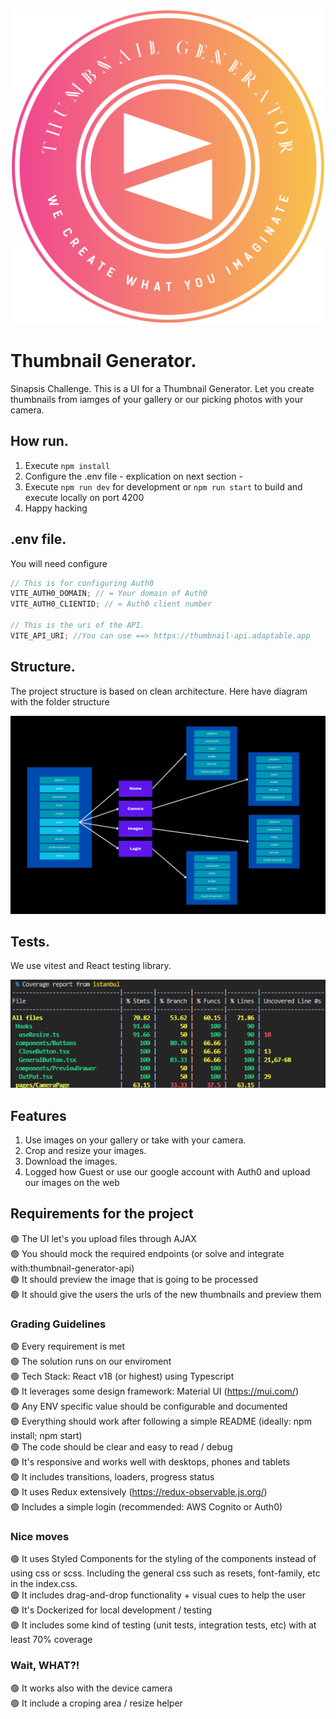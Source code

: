 ![Thumbnail generator Logo](https://raw.githubusercontent.com/MartinMaffei95/th-ui/d77b5f180722cf88d8a2dd8d9439916d4dc3c72c/docs/logo.svg)

# Thumbnail Generator.

Sinapsis Challenge. This is a UI for a Thumbnail Generator. Let you create thumbnails from iamges of your gallery or our picking photos with your camera.

## How run.

1. Execute `npm install`
2. Configure the .env file - explication on next section -
3. Execute `npm run dev` for development or `npm run start` to build and execute locally on port 4200
4. Happy hacking

## .env file.

You will need configure

```js
// This is for configuring Auth0
VITE_AUTH0_DOMAIN; // = Your domain of Auth0
VITE_AUTH0_CLIENTID; // = Auth0 client number

// This is the uri of the API.
VITE_API_URI; //You can use ==> https://thumbnail-api.adaptable.app
```

## Structure.

The project structure is based on clean architecture. Here have diagram with the folder structure

![Clean Architecture Diagram](https://github.com/MartinMaffei95/th-ui/blob/main/docs/CleanArchitectureDiagram.png?raw=true)

## Tests.

We use vitest and React testing library.

![Test coverage](https://raw.githubusercontent.com/MartinMaffei95/th-ui/main/docs/Tests.png)

## Features

1. Use images on your gallery or take with your camera.
2. Crop and resize your images.
3. Download the images.
4. Logged how Guest or use our google account with Auth0 and upload our images on the web

## Requirements for the project

🟢 The UI let's you upload files through AJAX  
🟢 You should mock the required endpoints (or solve and integrate with:thumbnail-generator-api)  
🟢 It should preview the image that is going to be processed  
🟢 It should give the users the urls of the new thumbnails and preview them

### Grading Guidelines

🟢 Every requirement is met  
🟢 The solution runs on our enviroment  
🟢 Tech Stack: React v18 (or highest) using Typescript  
🟢 It leverages some design framework: Material UI (https://mui.com/)  
🟢 Any ENV specific value should be configurable and documented  
🟢 Everything should work after following a simple README (ideally: npm install; npm start)  
🟢 The code should be clear and easy to read / debug  
🟢 It's responsive and works well with desktops, phones and tablets  
🟢 It includes transitions, loaders, progress status  
🟢 It uses Redux extensively (https://redux-observable.js.org/)  
🟢 Includes a simple login (recommended: AWS Cognito or Auth0)

### Nice moves

🟢 It uses Styled Components for the styling of the components instead of using css or scss. Including the general css such as resets, font-family, etc in the index.css.  
🟢 It includes drag-and-drop functionality + visual cues to help the user  
🟢 It's Dockerized for local development / testing  
🟢 It includes some kind of testing (unit tests, integration tests, etc) with at least 70% coverage

### Wait, WHAT?!

🟢 It works also with the device camera  
🟢 It include a croping area / resize helper
